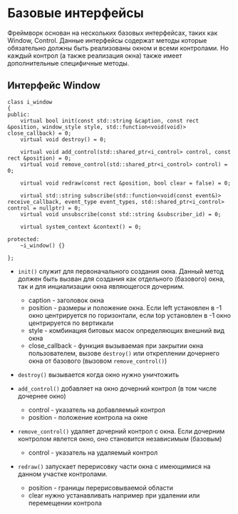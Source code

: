 # Базовые интерфейсы 

Фреймворк основан на нескольких базовых интерфейсах, таких как Window, Control.
Данные интерфейсы содержат методы которые обязательно должны быть реализованы окном и всеми контролами. Но каждый контрол (а также реализация окна) также имеет дополнительные специфичные методы.

## Интерфейс Window

	class i_window
	{
	public:
		virtual bool init(const std::string &caption, const rect &position, window_style style, std::function<void(void)> close_callback) = 0;
		virtual void destroy() = 0;

		virtual void add_control(std::shared_ptr<i_control> control, const rect &position) = 0;
		virtual void remove_control(std::shared_ptr<i_control> control) = 0;

		virtual void redraw(const rect &position, bool clear = false) = 0;

		virtual std::string subscribe(std::function<void(const event&)> receive_callback, event_type event_types, std::shared_ptr<i_control> control = nullptr) = 0;
		virtual void unsubscribe(const std::string &subscriber_id) = 0;

		virtual system_context &context() = 0;

	protected:
		~i_window() {}

	};

* ```init()``` служит для первоначального создания окна. Данный метод должен быть вызван для создания как отдельного (базового) окна, так и для инциализации окна являющегося дочерним.
	- caption - заголовок окна
	- position - размеры и положение окна. Если left установлен в -1 окно центрируется по горизонтали, если top установлен в -1 окно центрируется по вертикали
	- style - комбинация битовых масок определяющих внешний вид окна
	- close_callback - функция вызываемая при закрытии окна пользователем, вызове ```destroy()``` или откреплении дочернего окна от базового (вызовом ```remove_control()```)

* ```destroy()``` вызывается когда окно нужно уничтожить

* ```add_control()``` добавляет на окно дочерний контрол (в том числе дочернее окно)
	- control - указатель на добавляемый контрол
	- position - положение контрола на окне

* ```remove_control()``` удаляет дочерний контрол с окна. Если дочерним контролом явлется окно, оно становится независимым (базовым)
	- control - указатель на удаляемый контрол

* ```redraw()``` запускает перерисовку части окна с имеющимися на данном участке контролами.
	- position - границы перерисовываемой области
	- clear нужно устанавливать например при удалении или перемещении контрола
